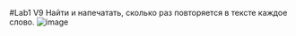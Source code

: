 #Lab1 V9 
Найти и напечатать, сколько раз повторяется в тексте каждое слово.
![image](https://github.com/user-attachments/assets/34066b0b-e47a-4f5a-b3b5-bf1029857a4e)

